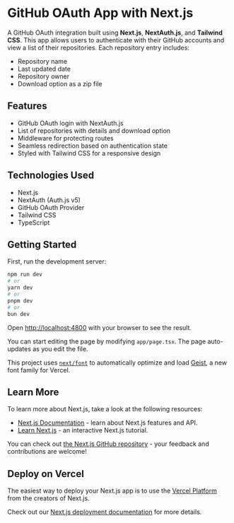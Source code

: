 # GitHub OAuth App with Next.js

A GitHub OAuth integration built using **Next.js**, **NextAuth.js**, and **Tailwind CSS**. This app allows users to authenticate with their GitHub accounts and view a list of their repositories. Each repository entry includes:
- Repository name
- Last updated date
- Repository owner
- Download option as a zip file

## Features
- GitHub OAuth login with NextAuth.js
- List of repositories with details and download option
- Middleware for protecting routes
- Seamless redirection based on authentication state
- Styled with Tailwind CSS for a responsive design

## Technologies Used
- Next.js
- NextAuth (Auth.js v5)
- GitHub OAuth Provider
- Tailwind CSS
- TypeScript

## Getting Started

First, run the development server:

```bash
npm run dev
# or
yarn dev
# or
pnpm dev
# or
bun dev
```

Open [http://localhost:4800](http://localhost:4800) with your browser to see the result.

You can start editing the page by modifying `app/page.tsx`. The page auto-updates as you edit the file.

This project uses [`next/font`](https://nextjs.org/docs/app/building-your-application/optimizing/fonts) to automatically optimize and load [Geist](https://vercel.com/font), a new font family for Vercel.

## Learn More

To learn more about Next.js, take a look at the following resources:

- [Next.js Documentation](https://nextjs.org/docs) - learn about Next.js features and API.
- [Learn Next.js](https://nextjs.org/learn) - an interactive Next.js tutorial.

You can check out [the Next.js GitHub repository](https://github.com/vercel/next.js) - your feedback and contributions are welcome!

## Deploy on Vercel

The easiest way to deploy your Next.js app is to use the [Vercel Platform](https://vercel.com/new?utm_medium=default-template&filter=next.js&utm_source=create-next-app&utm_campaign=create-next-app-readme) from the creators of Next.js.

Check out our [Next.js deployment documentation](https://nextjs.org/docs/app/building-your-application/deploying) for more details.
